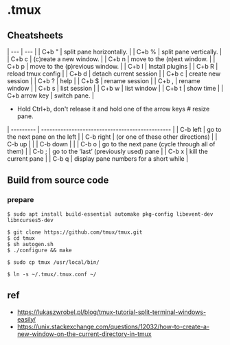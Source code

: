 # .tmux

## Cheatsheets
| ---           | ---                            |
| C+b "         | split pane horizontally.       |
| C+b %         | split pane vertically.         |
| C+b c         | (c)reate a new window.         |
| C+b n         | move to the (n)ext window.     |
| C+b p         | move to the (p)revious window. |
| C+b I         | Install plugins                |
| C+b R         | reload tmux config             |
| C+b d         | detach current session         |
| C+b c         | create new session             |
| C+b ?         | help                           |
| C+b $         | rename session                 |
| C+b ,         | rename window                  |
| C+b s         | list session                   |
| C+b w         | list window                    |
| C+b t         | show time                      |
| C+b arrow key | switch pane.                   |

* Hold Ctrl+b, don't release it and hold one of the arrow keys # resize pane.

| --------- | ----------------------------------------------- |
| C-b left  | go to the next pane on the left                 |
| C-b right | (or one of these other directions)              |
| C-b up    |                                                 |
| C-b down  |                                                 |
| C-b o     | go to the next pane (cycle through all of them) |
| C-b ;     | go to the ‘last’ (previously used) pane         |
| C-b x     | kill the current pane                           |
| C-b q     | display pane numbers for a short while          |


## Build from source code

### prepare

```shell
$ sudo apt install build-essential automake pkg-config libevent-dev libncurses5-dev
```

```
$ git clone https://github.com/tmux/tmux.git
$ cd tmux
$ sh autogen.sh
$ ./configure && make

$ sudo cp tmux /usr/local/bin/
```

```
$ ln -s ~/.tmux/.tmux.conf ~/
```


## ref
- <https://lukaszwrobel.pl/blog/tmux-tutorial-split-terminal-windows-easily/>
- <https://unix.stackexchange.com/questions/12032/how-to-create-a-new-window-on-the-current-directory-in-tmux>
